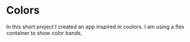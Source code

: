 #  Colors
In this short project I created an app inspired in coolors.
I am using a flex container to show color bands, 